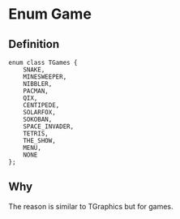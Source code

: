 # Enum Game

## Definition

```
enum class TGames {
    SNAKE,
    MINESWEEPER,
    NIBBLER,
    PACMAN,
    QIX,
    CENTIPEDE,
    SOLARFOX,
    SOKOBAN,
    SPACE_INVADER,
    TETRIS,
    THE_SHOW,
    MENU,
    NONE
};
```

## Why

The reason is similar to TGraphics but for games.
